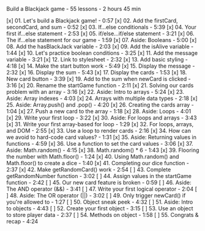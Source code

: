 
Build a Blackjack game - 55 lessons - 2 hours 45 min

[x] 01. Let's build a Blackjack game! - 0:57
[x] 02. Add the firstCard, secondCard, and sum - 0:52
[x] 03. If...else conditionals - 5:39
[x] 04. Your first if...else statement - 2:53
[x] 05. if/else...if/else statement - 3:21
[x] 06. The if...else statement for our game - 1:59
[x] 07. Aside: Booleans - 5:00
[x] 08. Add the hasBlackJack variable - 2:03
[x] 09. Add the isAlive variable - 1:44
[x] 10. Let's practice boolean conditions - 3:25
[x] 11. Add the message variable - 3:21
[x] 12. Link to stylesheet - 2:32
[x] 13. Add basic styling - 4:18
[x] 14. Make the start button work - 5:49
[x] 15. Display the message - 2:32
[x] 16. Display the sum - 5:43
[x] 17. Display the cards - 1:53
[x] 18. New card button - 3:39
[x] 19. Add to the sum when newCard is clicked - 3:16
[x] 20. Rename the startGame function - 2:11
[x] 21. Solving our cards problem with an array - 3:16
[x] 22. Aside: Intro to arrays - 5:24
[x] 23. Aside: Array indexes - 4:03
[x] 24. Arrays with multiple data types - 2:18
[x] 25. Aside: Array.push() and .pop() - 4:20
[x] 26. Creating the cards array - 1:04
[x] 27. Push a new card to the array - 1:18
[x] 28. Aside: Loops - 4:01
[x] 29. Write your first loop - 3:22
[x] 30. Aside: For loops and arrays - 3:43
[x] 31. Write your first array-based for loop - 1:29
[x] 32. For loops, arrays, and DOM - 2:55
[x] 33. Use a loop to render cards - 2:16
[x] 34. How can we avoid to hard-code card values? - 1:31
[x] 35. Aside: Returning values in functions - 4:59
[x] 36. Use a function to set the card values - 3:06
[x] 37. Aside: Math.random() - 4:15
[x] 38. Math.random() * 6 - 1:43
[x] 39. Flooring the number with Math.floor() - 1:24
[x] 40. Using Math.random() and Math.floor() to create a dice - 1:40
[x] 41. Completing our dice function - 2:37
[x] 42. Make getRandomCard() work - 2:54
[ ] 43. Complete getRandomNumber function - 3:02
[ ] 44. Assign values in the startGame function - 2:42
[ ] 45. Our new card feature is broken - 0:59
[ ] 46. Aside: The AND operator (&&) - 3:41
[ ] 47. Write your first logical operator - 2:04
[ ] 48. Aside: The OR operator (||) - 3:02
[ ] 49. Only trigger newCard() if you're allowed to - 1:27
[ ] 50. Object sneak peek - 4:32
[ ] 51. Aside: Intro to objects - 4:43
[ ] 52. Create your first object - 3:15
[ ] 53. Use an object to store player data - 2:37
[ ] 54. Methods on object - 1:58
[ ] 55. Congrats & recap - 4:24